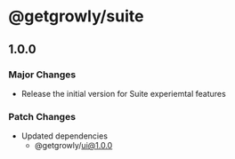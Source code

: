 # @getgrowly/suite

## 1.0.0

### Major Changes

- Release the initial version for Suite experiemtal features

### Patch Changes

- Updated dependencies
  - @getgrowly/ui@1.0.0
